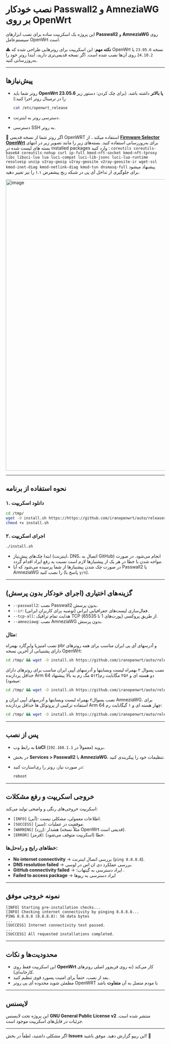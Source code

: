 # نصب خودکار Passwall2 و AmneziaWG بر روی OpenWrt

این پروژه یک اسکریپت ساده برای نصب ابزارهای **Passwall2** و **AmneziaWG** روی سیستم‌عامل OpenWrt است.

⚠️ **نکته مهم**: این اسکریپت برای روترهایی طراحی شده که OpenWrt نسخه `23.05.6` یا `24.10.2` روی آن‌ها نصب شده است. اگر نسخه قدیمی‌تری دارید، ابتدا روتر خود را به‌روزرسانی کنید.

---

## پیش‌نیازها

* روتر شما باید **OpenWrt 23.05.6 یا بالاتر** داشته باشد.
  (برای چک کردن: دستور زیر را در ترمینال روتر اجرا کنید:)

  ```sh
  cat /etc/openwrt_release
  ```
* دسترسی روتر به اینترنت.
* دسترسی SSH به روتر.

📌 اگر روتر شما از نسخه قدیمی OpenWRT استفاده میکند ، از **[Firmware Selector OpenWrt](https://firmware-selector.openwrt.org/)** برای به‌روزرسانی استفاده کنید.
بسته‌های زیر را مانند تصویر زیر در انتهای بسته های لیست شده در installed packages وارد کنید :
`coreutils coreutils-base64 coreutils-nohup curl ip-full kmod-nft-socket kmod-nft-tproxy libc libuci-lua lua luci-compat luci-lib-jsonc luci-lua-runtime resolveip unzip v2ray-geoip v2ray-geosite v2ray-geosite-ir wget-ssl kmod-inet-diag kmod-netlink-diag kmod-tun dnsmasq-full`
پیشنهاد میشود برای جلوگیری از تداخل آی پی در شبکه رنج پیشفرض ۱.۱ را نیز تغییر دهید. 

<img width="1060" height="919" alt="image" src="https://github.com/user-attachments/assets/ce880844-5d9a-48e4-815c-c6cd01490ec7" />


---

## نحوه استفاده از برنامه

### ۱. دانلود اسکریپت

```sh
cd /tmp/
wget -O install.sh https://https://github.com/iranopenwrt/auto/releases/latest/download/install.sh
chmod +x install.sh
```

### ۲. اجرای اسکریپت

```sh
./install.sh
```

* ابتدا چک‌های پیش‌نیاز (اینترنت، DNS، اتصال به GitHub) انجام می‌شود. در صورت مواجه شدن با خطا در هر یک از پیشنیازها لازم است نسبت به رفع ایراد اقدام گردد.  
* در صورت چک شدن پیشنیازها از شما پرسیده می‌شود که آیا Passwall2 یا AmneziaWG را نصب کنید (پاسخ با `y/n`).

---

## گزینه‌های اختیاری (اجرای خودکار بدون پرسش)

* `--passwall2`: نصب Passwall2 بدون پرسش.
* `--ir`: فعال‌سازی لیست‌های جغرافیایی ایرانی (توصیه برای کاربران ایرانی).
* `--tcp-all`: هدایت تمام ترافیک TCP (پورت‌های 1 تا 65535) از طریق پروکسی.
* `--amneziawg`: نصب AmneziaWG بدون پرسش.

### مثال:
نصب امنیزیا وایرگارد بهمراه pbr و آدرسهای آي پی ایران مناسب برای همه روترهای دارای پشتیبانی از آخرین نسخه OpenWrt:
```sh
cd /tmp/ && wget -O install.sh https://github.com/iranopenwrt/auto/releases/latest/download/install.sh && sh install.sh --amnezia --pbr --ir
```

نصب پسوال ۲ بهمراه لیست وبسایتها و آدرسهای آیپی ایران مناسب برای روترهای دارای حداقل پردازنده Arm 64 دو هسته ای و ۲۵۶ مگابایت رم(‌۵۱۲ مگ رم به بالا پیشنهاد میشود):
```sh
cd /tmp/ && wget -O install.sh https://github.com/iranopenwrt/auto/releases/latest/download/install.sh && sh install.sh --passwall2 --ir --tcp-all
```
 نصب پسوال۲ بهمراه لیست وبسایتها و آدرسهای آیپی ایران و AmneziaWG. برای استفاده ترکیبی از پروتوکل ها حداقل پردازنده Arm 64 چهار هسته ای و ۱ گیگابایت رم:

```sh
cd /tmp/ && wget -O install.sh https://github.com/iranopenwrt/auto/releases/latest/download/install.sh && sh install.sh --passwall2 --ir --tcp-all --amneziawg
```
---

## پس از نصب

* به رابط وب **LuCI** بروید (معمولاً در `192.168.1.1`).
* در بخش **Services > Passwall2** یا **AmneziaWG**، تنظیمات خود را پیکربندی کنید.
* در صورت نیاز، روتر را ری‌استارت کنید:

  ```sh
  reboot
  ```

---

## خروجی اسکریپت و رفع مشکلات

اسکریپت خروجی‌های رنگی و واضحی تولید می‌کند:

* `[INFO]` (آبی): اطلاعات معمولی، مشکلی نیست.
* `[SUCCESS]` (سبز): موفقیت در عملیات.
* `[WARNING]` (زرد): هشدار (مثلاً نسخه OpenWrt قدیمی است).
* `[ERROR]` (قرمز): خطا (اسکریپت متوقف می‌شود).

### خطاهای رایج و راه‌حل‌ها:

* **No internet connectivity** → بررسی اتصال اینترنت (`ping 8.8.8.8`).
* **DNS resolution failed** → بررسی عملکرد دی ان اس در لوسی.
* **GitHub connectivity failed** → ایراد دسترسی به گیتهاب؛ .
* **Failed to access package** → ایراد دسترسی به رپوها

---

## نمونه خروجی موفق

```text
[INFO] Starting pre-installation checks...
[INFO] Checking internet connectivity by pinging 8.8.8.8...
PING 8.8.8.8 (8.8.8.8): 56 data bytes
...
[SUCCESS] Internet connectivity test passed.
...
[SUCCESS] All requested installations completed.
```

---

## محدودیت‌ها و نکات

* این اسکریپت فقط روی **OpenWrt** کار می‌کند (نه روی فریم‌ور اصلی روترهای کارخانه‌ای).
* بعد از نصب، حتماً برای امنیت پسورد قوی تنظیم کنید.
* مطمئن شوید محدوده آی پی روتر OpenWRT با مودم متصل به آن **متفاوت** باشد

---

## لایسنس

این پروژه تحت لایسنس **GNU General Public License v2** منتشر شده است.
جزئیات در فایل‌های اسکریپت موجود است.

---

اگر مشکلی داشتید، لطفاً در بخش **Issues** این ریپو گزارش دهید.
موفق باشید! 🚀
